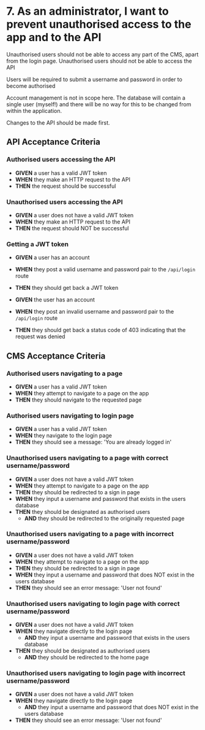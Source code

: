 # 7. As an administrator,  I want to prevent unauthorised access to the app and to the API

Unauthorised users should not be able to access any part of the CMS, apart from the login page.
Unauthorised users should not be able to access the API

Users will be required to submit a username and password in order to become authorised

Account management is not in scope here. The database will contain a single user (myself!) and there
will be no way for this to be changed from within the application.

Changes to the API should be made first.

## API Acceptance Criteria

### Authorised users accessing the API
* **GIVEN** a user has a valid JWT token
* **WHEN** they make an HTTP request to the API
* **THEN** the  request should be successful

### Unauthorised users accessing the API
* **GIVEN** a user does not have a valid JWT token
* **WHEN** they make an HTTP request to the API
* **THEN** the request should NOT be successful

### Getting a JWT token
* **GIVEN** a user has an account
* **WHEN** they post a valid username and password pair to the `/api/login` route
* **THEN** they should get back a JWT token

* **GIVEN** the user has an account
* **WHEN** they post an invalid username and password pair to the `/api/login` route
* **THEN** they should get back a status code of 403 indicating that the request was denied


## CMS Acceptance Criteria


### Authorised users navigating to a page
* **GIVEN** a user has a valid JWT token
* **WHEN** they attempt to navigate to a page on the app
* **THEN** they should navigate to the requested page


### Authorised users navigating to login page
* **GIVEN** a user has a valid JWT token
* **WHEN** they navigate to the login page
* **THEN** they should see a message: 'You are already logged in'


### Unauthorised users navigating to a page with correct username/password
* **GIVEN** a user does not have a valid JWT token
* **WHEN** they attempt to navigate to a page on the app
* **THEN** they should be redirected to a sign in page
* **WHEN** they input a username and password that exists in the users database
* **THEN** they should be designated as authorised users
  * **AND** they should be redirected to the originally requested page


### Unauthorised users navigating to a page with incorrect username/password
* **GIVEN** a user does not have a valid JWT token
* **WHEN** they attempt to navigate to a page on the app
* **THEN** they should be redirected to a sign in page
* **WHEN** they input a username and password that does NOT exist in the users database
* **THEN** they should see an error message: 'User not found'


### Unauthorised users navigating to login page with correct username/password
* **GIVEN** a user does not have a valid JWT token
* **WHEN** they navigate directly to the login page 
  * **AND** they input a username and password that exists in the users database
* **THEN** they should be designated as authorised users
  * **AND** they should be redirected to the home page


### Unauthorised users navigating to login page with incorrect username/password
* **GIVEN** a user does not have a valid JWT token
* **WHEN** they navigate directly to the login page 
  * **AND** they input a username and password that does NOT exist in the users database
* **THEN** they should see an error message: 'User not found'




